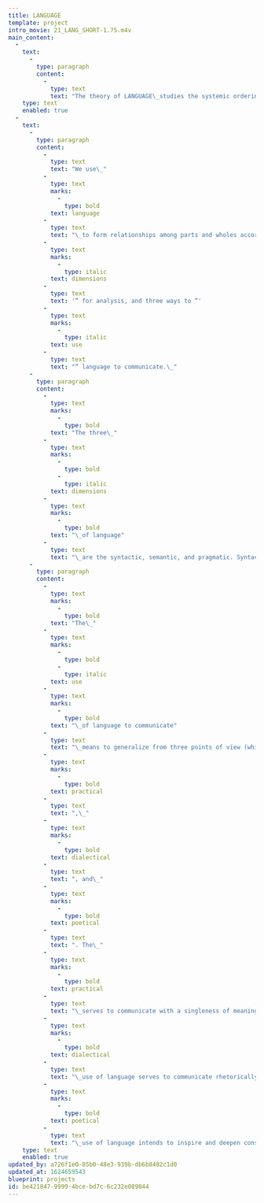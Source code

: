```yaml
---
title: LANGUAGE
template: project
intro_movie: 21_LANG_SHORT-1.75.m4v
main_content:
  -
    text:
      -
        type: paragraph
        content:
          -
            type: text
            text: "The theory of LANGUAGE\_studies the systemic ordering of relationships to serve communication."
    type: text
    enabled: true
  -
    text:
      -
        type: paragraph
        content:
          -
            type: text
            text: "We use\_"
          -
            type: text
            marks:
              -
                type: bold
            text: language
          -
            type: text
            text: "\_to form relationships among parts and wholes according to a set of rules. While this is also the principle for all “systems,” to use the term “language” changes our point of view to identify how the relational dynamics form meaningful relationships. The linguistic view of language offers three so-called “"
          -
            type: text
            marks:
              -
                type: italic
            text: dimensions
          -
            type: text
            text: '” for analysis, and three ways to “'
          -
            type: text
            marks:
              -
                type: italic
            text: use
          -
            type: text
            text: "” language to communicate.\_"
      -
        type: paragraph
        content:
          -
            type: text
            marks:
              -
                type: bold
            text: "The three\_"
          -
            type: text
            marks:
              -
                type: bold
              -
                type: italic
            text: dimensions
          -
            type: text
            marks:
              -
                type: bold
            text: "\_of language"
          -
            type: text
            text: "\_are the syntactic, semantic, and pragmatic. Syntactics\_represents the formal and structural relations of parts and wholes.\_Semantics\_represents what parts and whole mean to convey ideas.\_Pragmatics\_represents the functional relation of parts and wholes that serve the purpose of communication. These three dimensions have a concentric relationship, with the syntactic being inside, the pragmatic outside, and the semantic in between the two. However, their relations are interdependent, and therefore inseparable except for their analysis and study.\_\_"
      -
        type: paragraph
        content:
          -
            type: text
            marks:
              -
                type: bold
            text: "The\_"
          -
            type: text
            marks:
              -
                type: bold
              -
                type: italic
            text: use
          -
            type: text
            marks:
              -
                type: bold
            text: "\_of language to communicate"
          -
            type: text
            text: "\_means to generalize from three points of view (which I) named: the\_"
          -
            type: text
            marks:
              -
                type: bold
            text: practical
          -
            type: text
            text: ",\_"
          -
            type: text
            marks:
              -
                type: bold
            text: dialectical
          -
            type: text
            text: ", and\_"
          -
            type: text
            marks:
              -
                type: bold
            text: poetical
          -
            type: text
            text: ". The\_"
          -
            type: text
            marks:
              -
                type: bold
            text: practical
          -
            type: text
            text: "\_serves to communicate with a singleness of meaning, characteristic of informational clarity and directness. The"
          -
            type: text
            marks:
              -
                type: bold
            text: dialectical
          -
            type: text
            text: "\_use of language serves to communicate rhetorically, meaning to encourage, council, or persuade, having some ulterior motive typical of advertising, propaganda, and political speeches. The\_"
          -
            type: text
            marks:
              -
                type: bold
            text: poetical
          -
            type: text
            text: "\_use of language intends to inspire and deepen consciousness to expand and broaden understanding.\_These three uses relate in a concentric relationship, starting in the center with the immediate need to represent, and then expands to color information subjectively, or then to objectively stimulate expanded perceptions. As a concentric dynamic this also means the basic need to communicate is present in all three.\_"
    type: text
    enabled: true
updated_by: a726f1e0-85b0-48e3-939b-db6b8482c1d0
updated_at: 1624659543
blueprint: projects
id: be421847-9999-4bce-bd7c-6c232e089044
---
```

